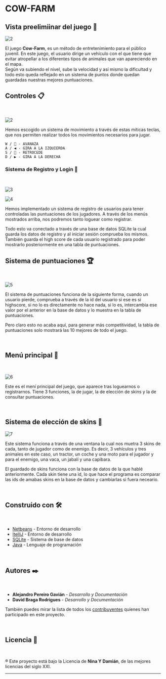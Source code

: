 # COW-FARM

## Vista preelimiinar del juego 👀

![2](https://github.com/AlejandroP11/Cow-Farm/tree/master/ImgReadme/previsualizarjuego.PNG)
<br/>

El juego **Cow-Farm**, es un método de entretenimiento para el público juvenil. En este juego, el usuario dirige un vehículo con el que tiene que evitar atropellar a los diferentes tipos de animales que van apareciendo en el mapa.
<br/>
Según va subiendo el nivel, sube la velocidad y así mismo la dificultad y todo esto queda reflejado en un sistema de puntos donde quedan guardadas nuestras mejores puntuaciones.


## Controles 📋
<br/>

![2](https://github.com/AlejandroP11/Cow-Farm/tree/master/ImgReadme/controles.PNG)

Hemos escogido un sistema de movimiento a través de estas míticas teclas, que nos permiten realizar todos los movimientos necesarios para jugar.
```
W / 🔼 - AVANAZA
A / ◀️ - GIRA A LA IZQUIERDA
S / 🔽 - RETROCEDE
D / ▶️ - GIRA A LA DERECHA
```

### Sistema de Registro y Login 👥
<br/>

![3](https://github.com/AlejandroP11/Cow-Farm/tree/master/ImgReadme/menuregistro.PNG)

![4](https://github.com/AlejandroP11/Cow-Farm/tree/master/ImgReadme/menuiniciosesion.PNG)

Hemos implementado un sistema de registro de usuarios para tener controladas las puntuaciones de los jugadores.
A través de los menús mostrados arriba, nos podremos tanto loguear como registrar. 

Todo esto va conectado a través de una base de datos SQLite la cual guarda los datos de registro y al iniciar sesión comprueba los mismos. También guarda el high score de cada usuario registrado para poder mostrarlo posteriormente en una tabla de puntuaciones.





## Sistema de puntuaciones 🏆
<br/>

![5](https://github.com/AlejandroP11/Cow-Farm/tree/master/ImgReadme/puntuacion.PNG)

El sistema de puntuaciones funciona de la siguiente forma, cuando un usuario pierde, comprueba a través de la id del usuario si ese es si highscore, si no lo es directamente no hace nada, si lo es, intercambia ese valor por el anterior en la base de datos y lo muestra en la tabla de puntuaciones.

Pero claro esto no acaba aquí, para generar más competitividad, la tabla de puntuaciones solo mostrará las 10 mejores de todo el juego.

<br/>

## Menú principal 📑
<br/>

![6](https://github.com/AlejandroP11/Cow-Farm/tree/master/ImgReadme/menuprincipal.PNG)


Este es el mení principal del juego, que aparece tras loguearnos o registrarnos. Tiene 3 funciones, la de jugar, la de elección de skins y la de consultar puntuaciones.

<br/>


## Sistema de elección de skins ️👾
![7](https://github.com/AlejandroP11/Cow-Farm/tree/master/ImgReadme/nuevasskins.PNG)


Este sistema funciona a través de una ventana la cual nos muetra 3 skins de cada, tanto de jugador como de enemigo. Es decir, 3 vehículos y tres animales en este caso, un tractor, un coche y una moto para el jugador y para el enemigo, una vaca, un jabalí y una capibara.

El guardado de skins funciona con la base de datos de la que hablé anteriormente. Cada skin tiene una id, lo que hace el programa es comparar las ids de amabas skins en la base de datos y cambiarlas si fuera neceario.

<br/>


## Construido con 🛠️
<br/>

* [Netbeans](https://netbeans.apache.org/) - Entorno de desarrollo
* [ItelliJ](https://www.jetbrains.com/es-es/idea/) - Entorno de desarrollo
* [SQLite](https://www.sqlite.org/index.html) - Sistema de base de datos
* [Java](https://www.java.com/es/download/help/whatis_java.html) - Lenguaje de programación

<br/>

## Autores ✒️
<br/>

* **Alejandro Pereiro Gavián** - *Desarrollo y Documentación* 
* **David Braga Rodrígues** - *Desarrollo y Documentación* 

También puedes mirar la lista de todos los [contribuyentes](https://github.com/AlejandroP11/Cow-Farm/graphs/contributors) quíenes han participado en este proyecto. 

<br/>

## Licencia 📄
<br/>

® Este proyecto está bajo la Licencia de **Nina Y Damián**, de las mejores licencias del siglo XXI.







---

